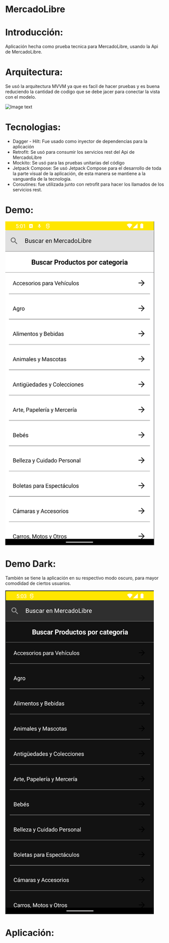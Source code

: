 # MercadoLibre

# Introducción:
Aplicación hecha como prueba tecnica para MercadoLibre, usando la Api de MercadoLibre.

# Arquitectura:

  Se usó la arquitectura MVVM ya que es facil de hacer pruebas y es buena reduciendo la cantidad de codigo que se debe jacer para conectar la vista con el modelo.
  
![Image text](https://s3.ap-south-1.amazonaws.com/mindorks-server-uploads/mvvm.png)

# Tecnologias:
 - Dagger - Hilt: Fue usado como inyector de dependencias para la aplicación
 - Retrofit: Se usó para consumir los servicios rest del Api de MercadoLibre
 - Mockito: Se usó para las pruebas unitarias del código
 - Jetpack Compose: Se usó Jetpack Compose para el desarrollo de toda la parte visual de la aplicación, de esta manera se mantiene a la vanguardia de la tecnologia.
 - Coroutines: fue utilizada junto con retrofit para hacer los llamados de los servicios rest.

# Demo:

![Image text](https://github.com/Saariasba/MercadoLibre/blob/main/assets/uno.png)

# Demo Dark: 
 También se tiene la aplicación en su respectivo modo oscuro, para mayor comodidad de ciertos usuarios.
 
![Image text](https://github.com/Saariasba/MercadoLibre/blob/main/assets/uno%20dark.png)
 
# Aplicación:

